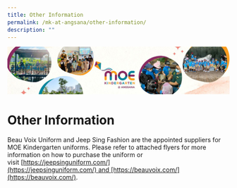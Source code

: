 ```yaml
---
title: Other Information
permalink: /mk-at-angsana/other-information/
description: ""
---
```

![](/images/MK-Angsana.jpg)


Other Information
=================

Beau Voix Uniform and Jeep Sing Fashion are the appointed suppliers for MOE Kindergarten uniforms. Please refer to attached flyers for more information on how to purchase the uniform or visit [https://jeepsinguniform.com/](https://jeepsinguniform.com/) and [https://beauvoix.com/](https://beauvoix.com/).